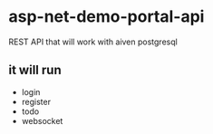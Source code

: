 # asp-net-demo-portal-api

REST API that will work with aiven postgresql

## it will run

- login
- register
- todo
- websocket
